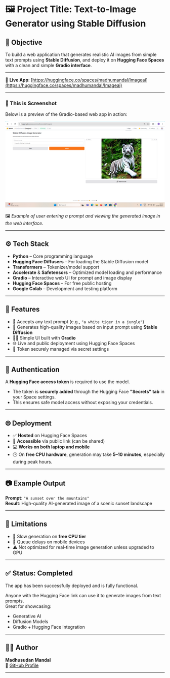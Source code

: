 # 🖼️ Project Title: Text-to-Image Generator using Stable Diffusion

## 📌 Objective

To build a web application that generates realistic AI images from simple text prompts using **Stable Diffusion**, and deploy it on **Hugging Face Spaces** with a clean and simple **Gradio interface**.

---

🔗 **Live App**: [https://huggingface.co/spaces/madhumandal/Imageai](https://huggingface.co/spaces/madhumandal/Imageai)

---
### 📸 This is Screenshot

Below is a preview of the Gradio-based web app in action:

![Text-to-Image Generator App Screenshot](https://github.com/Madhusudan3223/Text-to-Image-Generator/blob/main/Screenshot%20(107).PNG?raw=true)

🖼️ *Example of user entering a prompt and viewing the generated image in the web interface.*

---
## ⚙️ Tech Stack

- **Python** – Core programming language
- **Hugging Face Diffusers** – For loading the Stable Diffusion model
- **Transformers** – Tokenizer/model support
- **Accelerate** & **Safetensors** – Optimized model loading and performance
- **Gradio** – Interactive web UI for prompt and image display
- **Hugging Face Spaces** – For free public hosting
- **Google Colab** – Development and testing platform

---

## 🚀 Features

- 📝 Accepts any text prompt (e.g., `"a white tiger in a jungle"`)
- 🎨 Generates high-quality images based on input prompt using **Stable Diffusion**
- 🧑‍💻 Simple UI built with **Gradio**
- 🌐 Live and public deployment using Hugging Face Spaces
- 🔐 Token securely managed via secret settings

---

## 🔐 Authentication

A **Hugging Face access token** is required to use the model.

- The token is **securely added** through the Hugging Face **"Secrets" tab** in your Space settings.
- This ensures safe model access without exposing your credentials.

---

## 🌐 Deployment

- ✅ **Hosted** on Hugging Face Spaces  
- 📎 **Accessible** via public link (can be shared)  
- 💻 **Works on both laptop and mobile**  
- 🕒 On **free CPU hardware**, generation may take **5–10 minutes**, especially during peak hours.

---

## 📷 Example Output

**Prompt**: `"A sunset over the mountains"`  
**Result**: High-quality AI-generated image of a scenic sunset landscape 

---

## 📎 Limitations

- 🐢 Slow generation on **free CPU tier**
- 📱 Queue delays on mobile devices
- ⚠️ Not optimized for real-time image generation unless upgraded to GPU

---

## ✅ Status: Completed

The app has been successfully deployed and is fully functional.

Anyone with the Hugging Face link can use it to generate images from text prompts.  
Great for showcasing:
- Generative AI
- Diffusion Models
- Gradio + Hugging Face integration

---

## 👨‍💻 Author

**Madhusudan Mandal**  
🔗 [GitHub Profile](https://github.com/Madhusudan3223)

---

